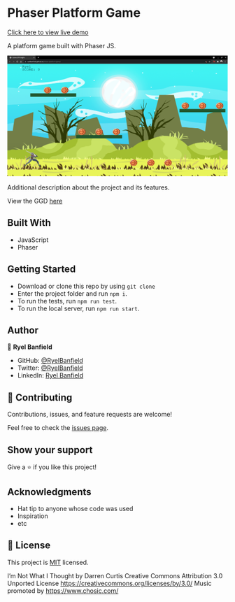 # Phaser Platform Game

[Click here to view live demo](https://ryelbanfield.github.io/phaser-platform-game/)

A platform game built with Phaser JS.

![screenshot](./Screenshot.png)

Additional description about the project and its features.

View the GGD [here](./GGD.md)

## Built With

- JavaScript
- Phaser

## Getting Started

- Download or clone this repo by using `git clone `
- Enter the project folder and run `npm i`.
- To run the tests, run `npm run test`.
- To run the local server, run `npm run start`.


## Author

👤 **Ryel Banfield**

- GitHub: [@RyelBanfield](https://github.com/ryelbanfield)
- Twitter: [@RyelBanfield](https://twitter.com/ryelbanfield)
- LinkedIn: [Ryel Banfield](https://www.linkedin.com/in/ryel-banfield/)

## 🤝 Contributing

Contributions, issues, and feature requests are welcome!

Feel free to check the [issues page](../../issues/).

## Show your support

Give a ⭐️ if you like this project!

## Acknowledgments

- Hat tip to anyone whose code was used
- Inspiration
- etc

## 📝 License

This project is [MIT](LICENSE) licensed.

I’m Not What I Thought by Darren Curtis
Creative Commons Attribution 3.0 Unported License
https://creativecommons.org/licenses/by/3.0/
Music promoted by https://www.chosic.com/